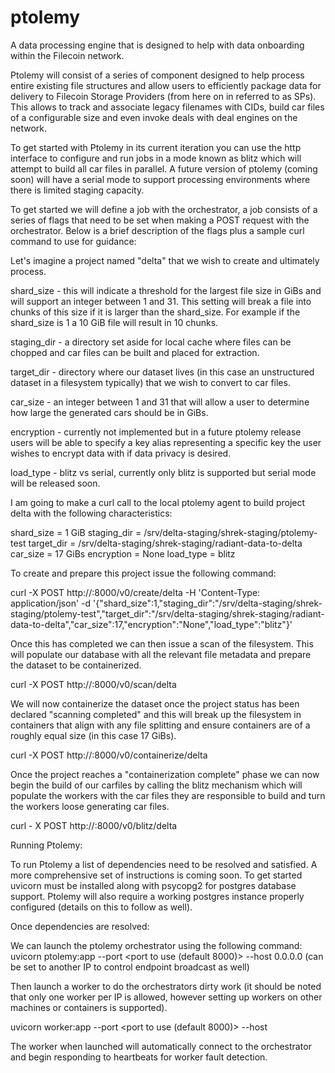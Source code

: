 # ptolemy
A data processing engine that is designed to help with data onboarding within 
the Filecoin network.

Ptolemy will consist of a series of component designed to help process entire 
existing file structures and allow users to efficiently package data for 
delivery to Filecoin Storage Providers (from here on in referred to as SPs).  
This allows to track and associate legacy filenames with CIDs, build car files 
of a configurable size and even invoke deals with deal engines on the network.

To get started with Ptolemy in its current iteration you can use the http 
interface to configure and run jobs in a mode known as blitz which will attempt
to build all car files in parallel.  A future version of ptolemy (coming soon)
will have a serial mode to support processing environments where there is 
limited staging capacity.

To get started we will define a job with the orchestrator, a job consists of a 
series of flags that need to be set when making a POST request with the 
orchestrator.  Below is a brief description of the flags plus a sample curl
command to use for guidance:

Let's imagine a project named "delta" that we wish to create and ultimately
process.

shard_size - this will indicate a threshold for the largest file size in GiBs
and will support an integer between 1 and 31.  This setting will break a file
into chunks of this size if it is larger than the shard_size.  For example if
the shard_size is 1 a 10 GiB file will result in 10 chunks.

staging_dir - a directory set aside for local cache where files can be chopped
and car files can be built and placed for extraction.

target_dir - directory where our dataset lives (in this case an unstructured
dataset in a filesystem typically) that we wish to convert to car files.

car_size - an integer between 1 and 31 that will allow a user to determine how
large the generated cars should be in GiBs.

encryption - currently not implemented but in a future ptolemy release users 
will be able to specify a key alias representing a specific key the user 
wishes to encrypt data with if data privacy is desired.

load_type - blitz vs serial, currently only blitz is supported but serial 
mode will be released soon.

I am going to make a curl call to the local ptolemy agent to build project
delta with the following characteristics:

shard_size = 1 GiB
staging_dir = /srv/delta-staging/shrek-staging/ptolemy-test
target_dir = /srv/delta-staging/shrek-staging/radiant-data-to-delta
car_size = 17 GiBs
encryption = None
load_type = blitz

To create and prepare this project issue the following command:

curl -X POST http://<ptolemy ip address>:8000/v0/create/delta -H 'Content-Type: application/json' -d '{"shard_size":1,"staging_dir":"/srv/delta-staging/shrek-staging/ptolemy-test","target_dir":"/srv/delta-staging/shrek-staging/radiant-data-to-delta","car_size":17,"encryption":"None","load_type":"blitz"}'

Once this has completed we can then issue a scan of the filesystem.  This will
populate our database with all the relevant file metadata and prepare the 
dataset to be containerized.

curl -X POST http://<ptolemy ip address>:8000/v0/scan/delta

We will now containerize the dataset once the project status has been declared 
"scanning completed" and this will break up the filesystem in containers
that align with any file splitting and ensure containers are of a roughly equal
size (in this case 17 GiBs).

curl -X POST http://<ptolemy ip address>:8000/v0/containerize/delta

Once the project reaches a "containerization complete" phase we can now begin
the build of our carfiles by calling the blitz mechanism which will populate
the workers with the car files they are responsible to build and turn the 
workers loose generating car files.

curl - X POST http://<ptolemy ip address>:8000/v0/blitz/delta

Running Ptolemy:

To run Ptolemy a list of dependencies need to be resolved and satisfied.  A 
more comprehensive set of instructions is coming soon.  To get started uvicorn
must be installed along with psycopg2 for postgres database support.  Ptolemy 
will also require a working postgres instance properly configured (details 
on this to follow as well).

Once dependencies are resolved:

We can launch the ptolemy orchestrator using the following command:
uvicorn ptolemy:app --port <port to use (default 8000)> --host 0.0.0.0 (can be
set to another IP to control endpoint broadcast as well)

Then launch a worker to do the orchestrators dirty work (it should be noted
that only one worker per IP is allowed, however setting up workers on other
machines or containers is supported).

uvicorn worker:app --port <port to use (default 8000)> --host <machine IP>

The worker when launched will automatically connect to the orchestrator and 
begin responding to heartbeats for worker fault detection.


